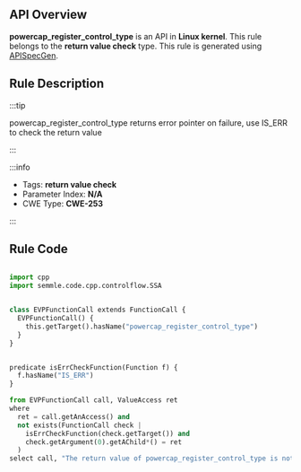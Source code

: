 ---
---


## API Overview
**powercap_register_control_type** is an API in **Linux kernel**. This rule belongs to the **return value check** type. This rule is generated using [APISpecGen](../../tools/APISpecGen).
## Rule Description

:::tip

powercap_register_control_type returns error pointer on failure, use IS_ERR to check the return value

:::

:::info

- Tags: **return value check**
- Parameter Index: **N/A**
- CWE Type: **CWE-253**

:::

## Rule Code
```python

import cpp
import semmle.code.cpp.controlflow.SSA


class EVPFunctionCall extends FunctionCall {
  EVPFunctionCall() {
    this.getTarget().hasName("powercap_register_control_type")
  }
}


predicate isErrCheckFunction(Function f) {
  f.hasName("IS_ERR") 
}

from EVPFunctionCall call, ValueAccess ret
where
  ret = call.getAnAccess() and
  not exists(FunctionCall check |
    isErrCheckFunction(check.getTarget()) and
    check.getArgument(0).getAChild*() = ret
  )
select call, "The return value of powercap_register_control_type is not checked with IS_ERR."
    
```